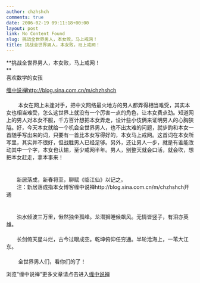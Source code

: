 ```yaml
---
author: chzhshch
comments: true
date: 2006-02-19 09:11:18+00:00
layout: post
link: No Content Found
slug: 挑战全世界男人，本女败，马上戒网！
title: 挑战全世界男人，本女败，马上戒网！
---
```


			

                                               




 **挑战全世界男人，本女败，马上戒网！   
**　　   
喜欢数学的女孩 




[缠中说禅http://blog.sina.com.cn/m/chzhshch](http://blog.sina.com.cn/m/chzhshch)   
　　   
　　 本女在网上未逢对手，把中文网络最火地方的男人都弄得相当难受，其实本女也相当难受，怎么这世界上就没有一个厉害一点的角色，让本女费点劲。知道网上的男人对本女不服，千方百计想把本女弄走，设计些小伎俩来证明男人的心胸狭隘。好，今天本女就给一个机会全世界男人，也不出太难的问题，就步韵和本女一首随手写出来的词，只要有一首比本女写得好的，本女马上戒网。这首词在本女所写里，其实并不很好，但战胜男人已经足够。另外，还让男人一步，就是有谁能改动其中一个字，本女也认输，至少戒网半年。男人，别整天就会口活，就会吹，想把本女赶走，拿本事来！   
　　   
　　   
　　新居落成，新春将至，聊赋《临江仙》以记之。   
　　注：新居落成指本女博客缠中说禅http://blog.sina.com.cn/m/chzhshch开通   
　　   
　　   
　　浊水倾波三万里，愀然独坐孤峰。龙潜狮睡候飙风。无情皆竖子，有泪亦英雄。   
　　   
　　长剑倚天星斗烂，古今过眼成空。乾坤俯仰任穷通。半轮沧海上，一苇大江东。   
　　   
　　 全世界男人们，看你们的了！ 







浏览“缠中说禅”更多文章请点击进入[缠中说禅](http://blog.sina.com.cn/m/chzhshch)




  




























